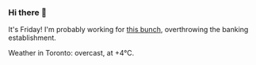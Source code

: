 ### Hi there :wave:

It's Friday! I'm probably working for [this bunch](https://github.com/kohofinancial), overthrowing the banking establishment.

Weather in Toronto: overcast, at +4°C.
